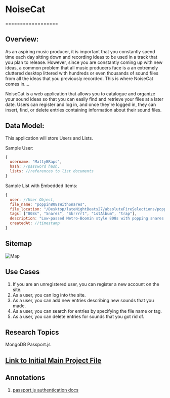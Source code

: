 # NoiseCat
==================

## Overview:
As an aspiring music producer, it is important that you constantly spend time each day sitting down and recording ideas to be used in a track that you plan to release. However, since you are constantly coming up with new ideas, a common problem that all music producers face is a an extremely cluttered desktop littered with hundreds or even thousands of sound files from all the ideas that you previously recorded. This is where NoiseCat comes in....

NoiseCat is a web application that allows you to catalogue and organize your sound ideas so that you can easily find and retrieve your files at a later date. Users can register and log in, and once they're logged in, they can insert, find, or delete entries containing information about their sound files.

## Data Model:
This application will store Users and Lists.

Sample User:
```javascript
{
  username: "MattyBRaps",
  hash: //password hash,
  lists: //references to list documents
}
```
Sample List with Embedded Items:
```javascript
{
  user: //User Object,
  file_name: "poppin808sWithSnares",
  file_location: "/Desktop/lateNightBeats27/absoluteFireSelections/poppin808sWithSnares.wav",
  tags: ["808s", "Snares", "Skrrrrt", "1stAlbum", "trap"],
  description: "Low-passed Metro-Boomin style 808s with popping snares."
  createdAt: //timestamp
}
```

## Sitemap
![Map](Documentation/Map.png)

## Use Cases
1. If you are an unregistered user, you can register a new account on the site.
2. As a user, you can log into the site.
3. As a user, you can add new entries describing new sounds that you made.
4. As a user, you can search for entries by specifying the file name or tag.
5. As a user, you can delete entries for sounds that you got rid of.

## Research Topics
MongoDB
Passport.js

## [Link to Initial Main Project File](app.js)

## Annotations
1. [passport.js authentication docs](http://passportjs.org/docs)
